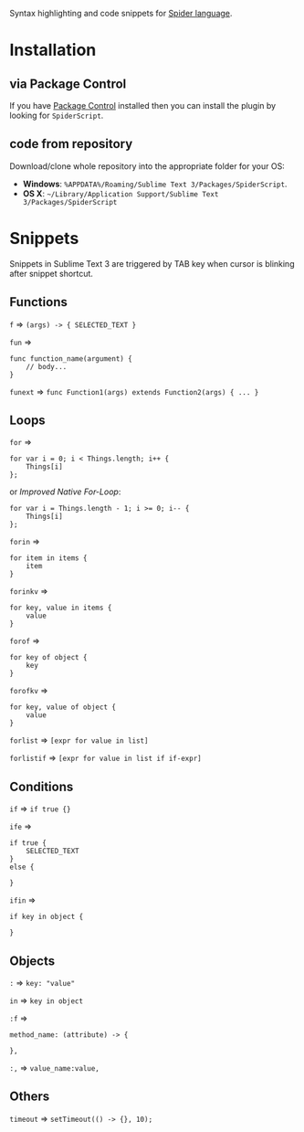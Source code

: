 Syntax highlighting and code snippets for [Spider language](http://spiderlang.org/).


Installation
============

via Package Control
-------------------
If you have [Package Control](https://sublime.wbond.net/installation) installed then you can install the plugin by looking for `SpiderScript`.


code from repository
----------

Download/clone whole repository into the appropriate folder for your OS:

- **Windows**: `%APPDATA%/Roaming/Sublime Text 3/Packages/SpiderScript`.
- **OS X**: `~/Library/Application Support/Sublime Text 3/Packages/SpiderScript`


Snippets
========

Snippets in Sublime Text 3 are triggered by TAB key when cursor is blinking after snippet shortcut.

Functions
------------------
`f` => `(args) -> { SELECTED_TEXT }`

`fun` =>
```
func function_name(argument) {
	// body...
}
```

`funext` => `func Function1(args) extends Function2(args) { ... }`


Loops
-----

`for` =>
```
for var i = 0; i < Things.length; i++ {
	Things[i]
};
```

or *Improved Native For-Loop*:

```
for var i = Things.length - 1; i >= 0; i-- {
	Things[i]
};
```

`forin` =>
```
for item in items {
	item
}
```

`forinkv` =>
```
for key, value in items {
	value
}
```

`forof` =>
```
for key of object {
	key
}
```

`forofkv` =>
```
for key, value of object {
	value
}
```

`forlist` => `[expr for value in list]`

`forlistif` => `[expr for value in list if if-expr]`


Conditions
----------

`if` => `if true {}`

`ife` =>
```
if true {
    SELECTED_TEXT
}
else {

}
```

`ifin` =>
```
if key in object {

}
```


Objects
-------
`:` => `key: "value"`

`in` => `key in object`

`:f` =>
```
method_name: (attribute) -> {

},
```

`:,` => `value_name:value,`


Others
------
`timeout` => `setTimeout(() -> {}, 10);`
